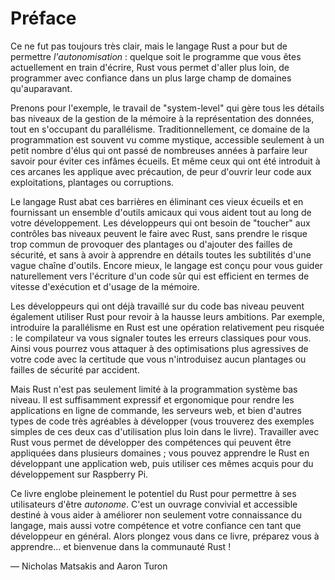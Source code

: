 # Préface

Ce ne fut pas toujours très clair, mais le langage Rust a pour but de permettre
*l'autonomisation* : quelque soit le programme que vous êtes actuellement en train
d'écrire, Rust vous permet d'aller plus loin, de programmer avec confiance dans un
plus large champ de domaines qu'auparavant.

Prenons pour l'exemple, le travail de "system-level" qui gère tous les détails
bas niveaux de la gestion de la mémoire à la représentation des données, tout en
s'occupant du parallélisme. Traditionnellement, ce domaine de la programmation
est souvent vu comme mystique, accessible seulement à un petit nombre d'élus qui
ont passé de nombreuses années à parfaire leur savoir pour éviter ces infâmes
écueils. Et même ceux qui ont été introduit à ces arcanes les applique avec précaution,
de peur d'ouvrir leur code aux exploitations, plantages ou corruptions.

Le langage Rust abat ces barrières en éliminant ces vieux écueils et en fournissant un
ensemble d'outils amicaux qui vous aident tout au long de votre développement.
Les développeurs qui ont besoin de "toucher" aux contrôles bas niveaux peuvent le
faire avec Rust, sans prendre le risque trop commun de provoquer des plantages ou
d'ajouter des failles de sécurité, et sans à avoir à apprendre en détails toutes les
subtilités d'une vague chaîne d'outils. Encore mieux, le langage est conçu pour vous
guider naturellement vers l'écriture d'un code sûr qui est efficient en termes de
vitesse d'exécution et d'usage de la mémoire.

Les développeurs qui ont déjà travaillé sur du code bas niveau peuvent également 
utiliser Rust pour revoir à la hausse leurs ambitions. Par exemple, introduire
la parallélisme en Rust est une opération relativement peu risquée : le compilateur
va vous signaler toutes les erreurs classiques pour vous. Ainsi vous pourrez vous
attaquer à des optimisations plus agressives de votre code avec la certitude que
vous n'introduisez aucun plantages ou failles de sécurité par accident.

Mais Rust n'est pas seulement limité à la programmation système bas niveau. Il
est suffisamment expressif et ergonomique pour rendre les applications en ligne de
commande, les serveurs web, et bien d'autres types de code très agréables à développer
(vous trouverez des exemples simples de ces deux cas d'utilisation plus loin dans le livre).
Travailler avec Rust vous permet de développer des compétences qui peuvent être appliquées
dans plusieurs domaines ; vous pouvez apprendre le Rust en développant une application web,
puis utiliser ces mêmes acquis pour du développement sur Raspberry Pi.

Ce livre englobe pleinement le potentiel du Rust pour permettre à ses utilisateurs
d'être *autonome*. C'est un ouvrage convivial et accessible destiné à vous aider à
améliorer non seulement votre connaissance du langage, mais aussi votre compétence
et votre confiance cen tant que développeur en général. Alors plongez vous dans ce livre,
préparez vous à apprendre... et bienvenue dans la communauté Rust !

— Nicholas Matsakis and Aaron Turon
